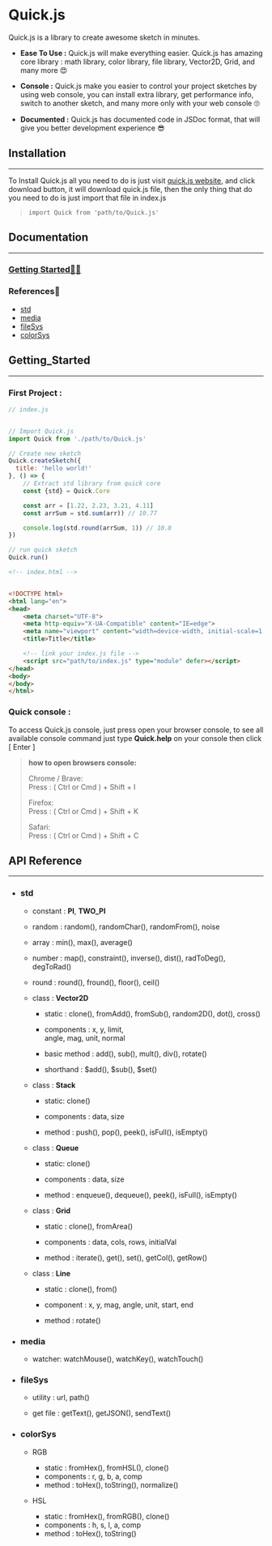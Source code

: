 # Quick.js

Quick.js is a library to create awesome sketch in minutes.

- **Ease To Use :** Quick.js will make everything easier. Quick.js has amazing core library : math library, color library, file library, Vector2D, Grid, and many more 😍

- **Console :** Quick.js make you easier to control your project sketches by using web console, you can install extra library, get performance info, switch to another sketch, and many more only with your web console 🙄

- **Documented :** Quick.js has documented code in JSDoc format, that will give you better
development experience 😎

## **Installation**

___

To Install Quick.js all you need to do is just
visit [quick.js website](https://kucingkode.github.io/quick.js/), and click download button, it will download quick.js file, then the only thing that do you need to do is just import that file in index.js

> `import Quick from 'path/to/Quick.js'`

## **Documentation**

___

### [Getting Started🐱‍👤](#Getting_Started)

### References📃

- [std](#std)
- [media](#media)
- [fileSys](#fileSys)
- [colorSys](#colorSys)

## **Getting_Started**

___

### **First Project :**

```javascript
// index.js


// Import Quick.js
import Quick from './path/to/Quick.js'

// Create new sketch
Quick.createSketch({
  title: 'hello world!'
}, () => {
    // Extract std library from quick core
    const {std} = Quick.Core

    const arr = [1.22, 2.23, 3.21, 4.11]
    const arrSum = std.sum(arr)) // 10.77

    console.log(std.round(arrSum, 1)) // 10.8
})

// run quick sketch
Quick.run()

```

```HTML
<!-- index.html -->


<!DOCTYPE html>
<html lang="en">
<head>
    <meta charset="UTF-8">
    <meta http-equiv="X-UA-Compatible" content="IE=edge">
    <meta name="viewport" content="width=device-width, initial-scale=1.0">
    <title>Title</title>

    <!-- link your index.js file -->
    <script src="path/to/index.js" type="module" defer></script>
</head>
<body>
</body>
</html>

```

### **Quick console :**

To access Quick.js console, just press open your browser console, to see all available console command just type **Quick.help** on your console then click [ Enter ]

>  
> **how to open browsers console:**  
>
> Chrome / Brave:  
> Press : ( Ctrl or Cmd ) + Shift + I
>
> Firefox:  
> Press : ( Ctrl or Cmd ) + Shift + K
>
> Safari:  
> Press : ( Ctrl or Cmd ) + Shift + C
>  
<!-- 
### **Install library :**

Quick.js has some extra library that can be downloaded using your browser console, to install a quick library, you can type

> Quick.install('library_name')

on your browser console -->

## **API Reference**

___

- ### **std**

  - constant : **PI**, **TWO_PI**

  - random : random(), randomChar(), randomFrom(), noise

  - array : min(), max(), average()

  - number : map(), constraint(), inverse(), dist(), radToDeg(), degToRad()

  - round : round(), fround(), floor(), ceil()

  - class : **Vector2D**
    - static : clone(), fromAdd(), fromSub(), random2D(), dot(), cross()

    - components : x, y, limit,  
    angle, mag, unit, normal

    - basic method : add(), sub(), mult(), div(), rotate()
    - shorthand : $add(), $sub(), $set()

  - class : **Stack**
    - static: clone()

    - components : data, size

    - method : push(), pop(), peek(), isFull(), isEmpty()

  - class : **Queue**
    - static: clone()

    - components : data, size

    - method : enqueue(), dequeue(), peek(), isFull(), isEmpty()

  - class : **Grid**
    - static : clone(), fromArea()

    - components : data, cols, rows, initialVal

    - method : iterate(), get(), set(), getCol(), getRow()

  - class : **Line**
    - static : clone(), from()

    - component : x, y, mag, angle, unit, start, end

    - method : rotate()

- ### **media**

  - watcher: watchMouse(), watchKey(), watchTouch()

- ### **fileSys**

  - utility : url, path()

  - get file : getText(), getJSON(), sendText()

- ### **colorSys**

  - RGB
    - static : fromHex(), fromHSL(), clone()
    - components : r, g, b, a, comp
    - method : toHex(), toString(), normalize()

  - HSL
    - static : fromHex(), fromRGB(), clone()
    - components : h, s, l, a, comp
    - method : toHex(), toString()

<!-- 
## **Future Plan**

___

- ❕ Add Image and Audio library

- ❕ Add more basic data structure : Heap, Linked List, Graph

- ❕ Add Media Capture method : Video capture, Image capture, Audio Capture -->
